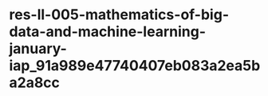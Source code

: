 # res-ll-005-mathematics-of-big-data-and-machine-learning-january-iap_91a989e47740407eb083a2ea5ba2a8cc